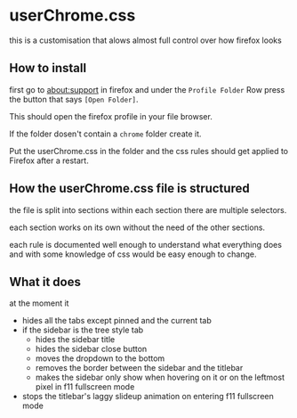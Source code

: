 # userChrome.css

this is a customisation that alows almost full control over how firefox looks

## How to install

first go to [about:support](#) in firefox and under the `Profile Folder` Row press the button that says `[Open Folder]`.

This should open the firefox profile in your file browser.

If the folder dosen't contain a `chrome` folder create it.

Put the userChrome.css in the folder and the css rules should get applied to Firefox after a restart.

## How the userChrome.css file is structured

the file is split into sections within each section there are multiple selectors.

each section works on its own without the need of the other sections.

each rule is documented well enough to understand what everything does and with some knowledge of css would be easy enough to change.

## What it does

at the moment it
- hides all the tabs except pinned and the current tab
- if the sidebar is the tree style tab
  + hides the sidebar title
  + hides the sidebar close button
  + moves the dropdown to the bottom
  + removes the border between the sidebar and the titlebar
  + makes the sidebar only show when hovering on it or on the leftmost pixel in f11 fullscreen mode
- stops the titlebar's laggy slideup animation on entering f11 fullscreen mode
